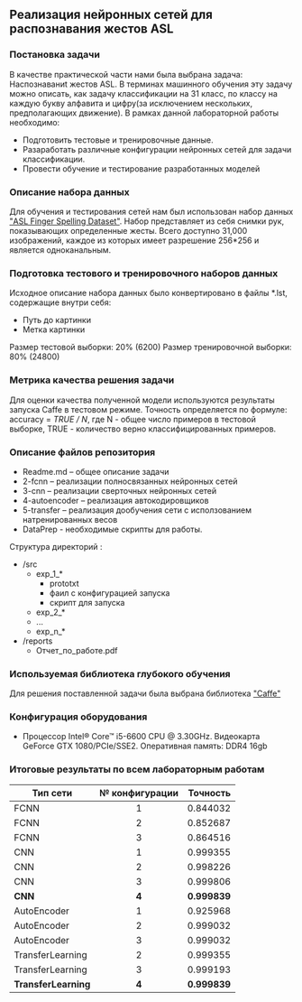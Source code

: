 ## Реализация нейронных сетей для распознавания жестов ASL

### Постановка задачи

В качестве практической части нами была выбрана задача: Hаспознаваниt жестов ASL. В терминах машинного обучения эту задачу можно описать, как задачу классификации на 31 класс, по классу на каждую букву алфавита и цифру(за исключением нескольких, предполагающих движение).
В рамках данной лабораторной работы необходимо:

* Подготовить тестовые и тренировочные данные.
* Разаработать различные конфигурации нейронных сетей для задачи классификации.
* Провести обучение и тестирование разработанных моделей

### Описание набора данных

Для обучения и тестирования сетей нам был использован набор данных ["ASL Finger Spelling Dataset"](http://empslocal.ex.ac.uk/people/staff/np331/index.php?section=FingerSpellingDataset). Набор представляет из себя снимки рук, показывающих определенные жесты. Всего доступно 31,000 изображений, каждое из которых имеет разрешение 256*256 и является одноканальным.

### Подготовка тестового и тренировочного наборов данных

Исходное описание набора данных было конвертировано в файлы *.lst, содержащие внутри себя:
* Путь до картинки
* Метка картинки

Размер тестовой выборки: 20% (6200)
Размер тренировочной выборки: 80% (24800)

### Метрика качества решения задачи  

Для оценки качества полученной модели используются результаты запуска Caffe в тестовом режиме. Точность определяется по формуле:
accuracy = *TRUE / N*, где N - общее число примеров в тестовой выборке, TRUE - количество верно классифицированных примеров.

### Описание файлов репозитория  

* Readme.md – общее описание задачи
* 2-fcnn – реализации полносвязанных нейронных сетей
* 3-cnn – реализации сверточных нейронных сетей
* 4-autoencoder – реализация автокодировщиков
* 5-transfer – реализация дообучения сети с исползованием натренированных весов 
* DataPrep - необходимые скрипты для работы.

Структура директорий : 

* /src
	* exp_1_*
		* prototxt
		* фаил с конфигурацией запуска 
		* скрипт для запуска
	* exp_2_*
	* ...
	* exp_n_*
* /reports
	* Отчет_по_работе.pdf


### Используемая библиотека глубокого обучения

Для решения поставленной задачи была выбрана библиотека ["Caffe"](http://caffe.berkeleyvision.org/)


### Конфигурация оборудования

* Процессор Intel® Core™ i5-6600 CPU @ 3.30GHz. Видеокарта GeForce GTX 1080/PCIe/SSE2. Оперативная память: DDR4 16gb


### Итоговые результаты по всем лабораторным работам

| Тип сети        | № конфигурации      | Точность      |
| --------------- |:-------------------:| -------------:|
|      FCNN       |          1          |   0.844032    |
|      FCNN       |          2          |   0.852687    |
|      FCNN       |          3          |   0.864516    |
|      CNN        |          1          |   0.999355    |
|      CNN        |          2          |   0.998226    |
|      CNN        |          3          |   0.999806    |
|      **CNN**        |          **4**          |   **0.999839**    |
|   AutoEncoder   |          1          |   0.925968    |
|   AutoEncoder   |          2          |   0.999032    |
|   AutoEncoder   |          3          |   0.999032    |
| TransferLearning|          2          |   0.999355    |
| TransferLearning|          3          |   0.999193    |
| **TransferLearning**|          **4**          |   **0.999839**    |